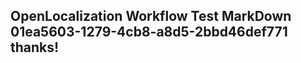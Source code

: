 <properties
ms.topic="hero-topic"
ms.test1="hero-topic"
ms.test2="test"/>

## OpenLocalization Workflow Test MarkDown 01ea5603-1279-4cb8-a8d5-2bbd46def771 thanks!
